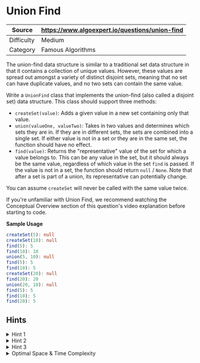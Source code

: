# Union Find

| Source | https://www.algoexpert.io/questions/union-find |
|---|---|
| Difficulty | Medium |
| Category | Famous Algorithms |

The union-find data structure is similar to a traditional set data structure
in that it contains a collection of unique values. However, these values are
spread out amongst a variety of distinct disjoint sets, meaning that no set
can have duplicate values, and no two sets can contain the same value.

Write a `UnionFind` class that implements the union-find (also
called a disjoint set) data structure. This class should support three methods:

- `createSet(value)`: Adds a given value in a new set containing
  only that value.
- `union(valueOne, valueTwo)`: Takes in two values and determines
  which sets they are in. If they are in different sets, the sets are combined
  into a single set. If either value is not in a set or they are in the same
  set, the function should have no effect.
- `find(value)`: Returns the "representative" value of the set for
  which a value belongs to. This can be any value in the set, but it should
  always be the same value, regardless of which value in the set
  `find` is passed. If the value is not in a set, the function
  should return `null` / `None`. Note that after a set
  is part of a union, its representative can potentially change.

You can assume `createSet` will never be called with the same
value twice.

If you're unfamiliar with Union Find, we recommend watching the Conceptual
Overview section of this question's video explanation before starting to code.

**Sample Usage**
```ts
createSet(5): null
createSet(10): null
find(5): 5
find(10): 10
union(5, 10): null
find(5): 5
find(10): 5
createSet(20): null
find(20): 20
union(20, 10): null
find(5): 5
find(10): 5
find(20): 5
```

## Hints

<details>
<summary>Hint 1</summary>
  Disjoint sets traditionally use a tree-like data structure for each set, with
  the root node being the "representative" node returned by <span>find</span>.
</details>

<details>
<summary>Hint 2</summary>
<p>
  When combining two trees with <span>union</span>, make sure to keep the height
  of the combined tree as small as possible in order to keep a logarithmic
  time complexity.
</p>
</details>

<details>
<summary>Hint 3</summary>
<p>
  The larger the tree is, the slower the time complexity will be. This can
  be improved by making all nodes in the trees point directly to the root,
  keeping a minimal height. A good time to make these updates is while running
  the <span>find</span> method. This is known as path compression.
</p>
</details>

<details>
<summary>Optimal Space &amp; Time Complexity</summary>
createSet: O(1) time | O(1) space - where n is the number of values
union: O(α(n)) time | O(1) space - where n is the number of values and α(n) is the inverse Ackermann function
find: O(α(n)) time | O(1) space - where n is the number of values and α(n) is the inverse Ackermann function
</details>
